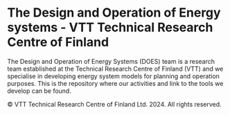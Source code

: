 # The Design and Operation of Energy systems - VTT Technical Research Centre of Finland

The Design and Operation of Energy Systems (DOES) team is a research team established at the Technical Research Centre of Finland (VTT) and we specialise in developing energy system models for planning and operation purposes. This is the repository where our activities and link to the tools we develop can be found.

© VTT Technical Research Centre of Finland Ltd. 2024. All rights reserved.